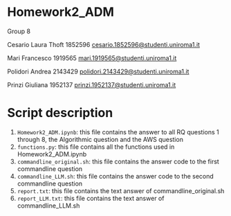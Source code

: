 # Homework2_ADM

Group 8

Cesario Laura Thoft 1852596 cesario.1852596@studenti.uniroma1.it

Mari Francesco 1919565 mari.1919565@studenti.uniroma1.it

Polidori Andrea 2143429 polidori.2143429@studenti.uniroma1.it

Prinzi Giuliana 1952137  prinzi.1952137@studenti.uniroma1.it

# Script description

1. `Homework2_ADM.ipynb`: this file contains the answer to all RQ questions 1 through 8, the Algorithmic question and the AWS question
2. `functions.py`: this file contains all the functions used in Homework2_ADM.ipynb
3. `commandline_original.sh`: this file contains the answer code to the first commandline question
4. `commandline_LLM.sh`: this file contains the answer code to the second commandline question
5. `report.txt`: this file contains the text answer of commandline_original.sh
6. `report_LLM.txt`: this file contains the text answer of commandline_LLM.sh
